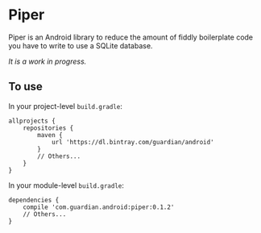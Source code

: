 # Piper

Piper is an Android library to reduce the amount of fiddly boilerplate code you have to write to
use a SQLite database.

*It is a work in progress.*

## To use

In your project-level `build.gradle`:

    allprojects {
        repositories {
            maven {
                url 'https://dl.bintray.com/guardian/android'
            }
            // Others...
        }
    }

In your module-level `build.gradle`:

    dependencies {
        compile 'com.guardian.android:piper:0.1.2'
        // Others...
    }
